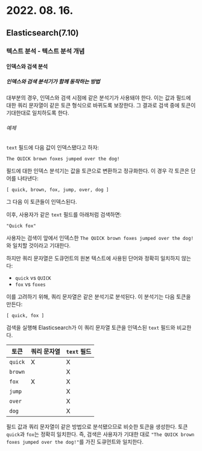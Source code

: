 # 2022. 08. 16.

## Elasticsearch(7.10)

### 텍스트 분석 - 텍스트 분석 개념

#### 인덱스와 검색 분석

##### 인덱스와 검색 분석기가 함께 동작하는 방법

대부분의 경우, 인덱스와 검색 시점에 같은 분석기가 사용돼야 한다. 이는 값과 필드에 대한 쿼리 문자열이 같은 토큰 형식으로 바뀌도록 보장한다. 그 결과로 검색 중에 토큰이 기대한대로 일치하도록 한다.

###### 예제

`text` 필드에 다음 값이 인덱스됐다고 하자:

```
The QUICK brown foxes jumped over the dog!
```

필드에 대한 인덱스 분석기는 값을 토큰으로 변환하고 정규화한다. 이 경우 각 토큰은 단어를 나타낸다:

```
[ quick, brown, fox, jump, over, dog ]
```

그 다음 이 토큰들이 인덱스된다.

이후, 사용자가 같은 `text` 필드를 아래처럼 검색하면:

```
"Quick fox"
```

사용자는 검색이 앞에서 인덱스한 `The QUICK brown foxes jumped over the dog!`와 일치할 것이라고 기대한다.

하지만 쿼리 문자열은 도큐먼트의 원본 텍스트에 사용된 단어와 정확히 일치하지 않는다:

* `quick` vs `QUICK`
* `fox` vs `foxes`

이를 고려하기 위해, 쿼리 문자열은 같은 분석기로 분석된다. 이 분석기는 다음 토큰을 만든다:

```
[ quick, fox ]
```

검색을 실행해 Elasticsearch가 이 쿼리 문자열 토큰을 인덱스된 `text` 필드와 비교한다.

| 토큰    | 쿼리 문자열 | `text` 필드 |
| ------- | ----------- | ----------- |
| `quick` | X           | X           |
| `brown` |             | X           |
| `fox`   | X           | X           |
| `jump`  |             | X           |
| `over`  |             | X           |
| `dog`   |             | X           |

필드 값과 쿼리 문자열이 같은 방법으로 분석됐으므로 비슷한 토큰을 생성한다. 토큰 `quick`과 `fox`는 정확히 일치한다. 즉, 검색은 사용자가 기대한 대로 `"The QUICK brown foxes jumped over the dog!"`를 가진 도큐먼트와 일치한다.